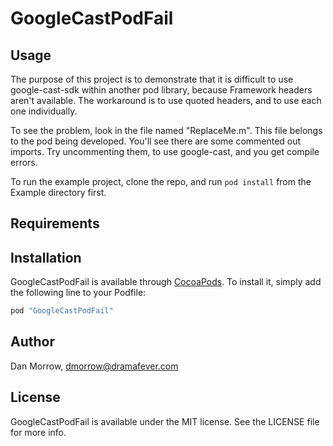 # GoogleCastPodFail

## Usage

The purpose of this project is to demonstrate that it is difficult to use google-cast-sdk within another pod library, because Framework headers aren't available. The workaround is to use quoted headers, and to use each one individually.

To see the problem, look in the file named "ReplaceMe.m". This file belongs to the pod being developed. You'll see there are some commented out imports. Try uncommenting them, to use google-cast, and you get compile errors.

To run the example project, clone the repo, and run `pod install` from the Example directory first.

## Requirements

## Installation

GoogleCastPodFail is available through [CocoaPods](http://cocoapods.org). To install
it, simply add the following line to your Podfile:

```ruby
pod "GoogleCastPodFail"
```

## Author

Dan Morrow, dmorrow@dramafever.com

## License

GoogleCastPodFail is available under the MIT license. See the LICENSE file for more info.
